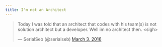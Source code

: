 ```yaml
---
title: I'm not an Architect
---
```


<blockquote class="twitter-tweet" data-lang="en"><p lang="en" dir="ltr">Today I was told that an architect that codes with his team(s) is not solution architect but a developer. Well im no architect then. &lt;sigh&gt;</p>&mdash; SerialSeb (@serialseb) <a href="https://twitter.com/serialseb/status/705515206810726400">March 3, 2016</a></blockquote>





[cope-architect-codes]:<https://orgpatterns.wikispaces.com/ArchitectAlsoImplements>
[architect-title]: <http://www.ruthmalan.com/Journal/2016/2016JournalFebruary.htm#Does_The_Title_Matter>
[cun-arch]: <http://c2.com/cgi/wiki?SoftwareArchitect>
[simon]: http://www.infoq.com/articles/brown-are-you-a-software-architect
